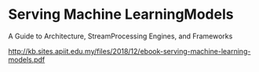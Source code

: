# Serving Machine LearningModels 
A Guide to Architecture, StreamProcessing Engines, and Frameworks

http://kb.sites.apiit.edu.my/files/2018/12/ebook-serving-machine-learning-models.pdf